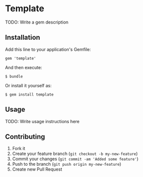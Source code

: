 # Template

TODO: Write a gem description

## Installation

Add this line to your application's Gemfile:

    gem 'template'

And then execute:

    $ bundle

Or install it yourself as:

    $ gem install template

## Usage

TODO: Write usage instructions here

## Contributing

1. Fork it
2. Create your feature branch (`git checkout -b my-new-feature`)
3. Commit your changes (`git commit -am 'Added some feature'`)
4. Push to the branch (`git push origin my-new-feature`)
5. Create new Pull Request
